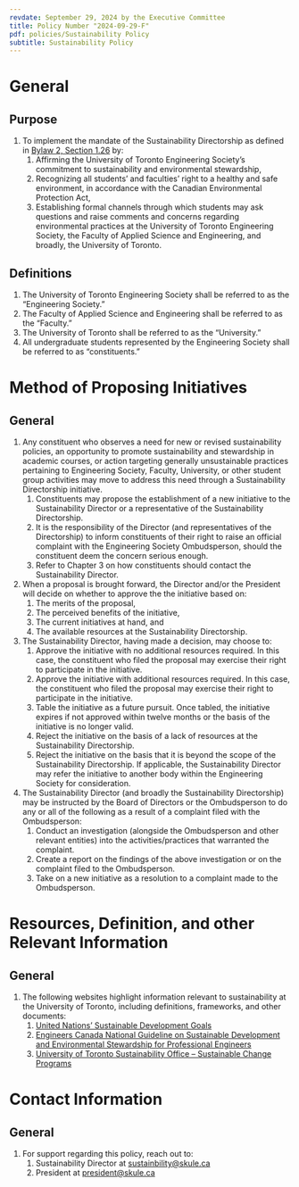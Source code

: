 ```yaml
---
revdate: September 29, 2024 by the Executive Committee
title: Policy Number "2024-09-29-F"
pdf: policies/Sustainability Policy
subtitle: Sustainability Policy
---
```


# General

## Purpose
1. To implement the mandate of the Sustainability Directorship as defined in [Bylaw 2, Section 1.26](../bylaw-2.md) by:
   1. Affirming the University of Toronto Engineering Society’s commitment to sustainability and environmental stewardship,
   1. Recognizing all students’ and faculties’ right to a healthy and safe environment, in accordance with the Canadian Environmental Protection Act,
   1. Establishing formal channels through which students may ask questions and raise comments and concerns regarding environmental practices at the University of Toronto Engineering Society, the Faculty of Applied Science and Engineering, and broadly, the University of Toronto.

## Definitions
1. The University of Toronto Engineering Society shall be referred to as the “Engineering Society.”
1. The Faculty of Applied Science and Engineering shall be referred to as the “Faculty.”
1. The University of Toronto shall be referred to as the “University.”
1. All undergraduate students represented by the Engineering Society shall be referred to as “constituents.”

# Method of Proposing Initiatives

## General
1. Any constituent who observes a need for new or revised sustainability policies, an opportunity to promote sustainability and stewardship in academic courses, or action targeting generally unsustainable practices pertaining to Engineering Society, Faculty, University, or other student group activities may move to address this need through a Sustainability Directorship initiative.
   1. Constituents may propose the establishment of a new initiative to the Sustainability Director or a representative of the Sustainability Directorship.
   1. It is the responsibility of the Director (and representatives of the Directorship) to inform constituents of their right to raise an official complaint with the Engineering Society Ombudsperson, should the constituent deem the concern serious enough.
   1. Refer to Chapter 3 on how constituents should contact the Sustainability Director.
1. When a proposal is brought forward, the Director and/or the President will decide on whether to approve the the initiative based on:
   1. The merits of the proposal,
   1. The perceived benefits of the initiative,
   1. The current initiatives at hand, and
   1. The available resources at the Sustainability Directorship.
1. The Sustainability Director, having made a decision, may choose to:
   1. Approve the initiative with no additional resources required. In this case, the constituent who filed the proposal may exercise their right to participate in the initiative.
   1. Approve the initiative with additional resources required. In this case, the constituent who filed the proposal may exercise their right to participate in the initiative.
   1. Table the initiative as a future pursuit. Once tabled, the initiative expires if not approved within twelve months or the basis of the initiative is no longer valid.
   1. Reject the initiative on the basis of a lack of resources at the Sustainability Directorship.
   1. Reject the initiative on the basis that it is beyond the scope of the Sustainability Directorship. If applicable, the Sustainability Director may refer the initiative to another body within the Engineering Society for consideration.
1. The Sustainability Director (and broadly the Sustainability Directorship) may be instructed by the Board of Directors or the Ombudsperson to do any or all of the following as a result of a complaint filed with the Ombudsperson:
   1. Conduct an investigation (alongside the Ombudsperson and other relevant entities) into the activities/practices that warranted the complaint.
   1. Create a report on the findings of the above investigation or on the complaint filed to the Ombudsperson.
   1. Take on a new initiative as a resolution to a complaint made to the Ombudsperson.

# Resources, Definition, and other Relevant Information

## General
1. The following websites highlight information relevant to sustainability at the University of Toronto, including definitions, frameworks, and other documents:
   1. [United Nations’ Sustainable Development Goals](https://sdgs.un.org/goals)
   1. [Engineers Canada National Guideline on Sustainable Development and Environmental Stewardship for Professional Engineers](https://engineerscanada.ca/guidelines-and-papers/national-guideline-on-sustainable-development-and-environmental-stewardship-for-professional-engineers#definitions)
   1. [University of Toronto Sustainability Office – Sustainable Change Programs](https://www.fs.utoronto.ca/sustainability/sustainable-change-programs/)

# Contact Information

## General
1. For support regarding this policy, reach out to:
   1. Sustainability Director at sustainbility@skule.ca
   1. President at president@skule.ca
